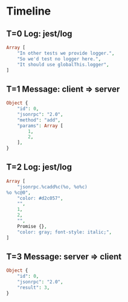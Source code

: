 # Timeline

## T=0 Log: jest/log

```php
Array [
    "In other tests we provide logger.",
    "So we'd test no logger here.",
    "It should use globalThis.logger",
]
```

## T=1 Message: client => server

```php
Object {
    "id": 0,
    "jsonrpc": "2.0",
    "method": "add",
    "params": Array [
        1,
        2,
    ],
}
```

## T=2 Log: jest/log

```php
Array [
    "jsonrpc.%cadd%c(%o, %o%c)
%o %c@0",
    "color: #d2c057",
    "",
    1,
    2,
    "",
    Promise {},
    "color: gray; font-style: italic;",
]
```

## T=3 Message: server => client

```php
Object {
    "id": 0,
    "jsonrpc": "2.0",
    "result": 3,
}
```
